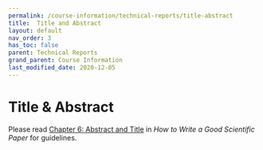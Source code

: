 ```yaml
---
permalink: /course-information/technical-reports/title-abstract
title:  Title and Abstract
layout: default
nav_order: 3
has_toc: false
parent: Technical Reports
grand_parent: Course Information
last_modified_date: 2020-12-05
---
```


# Title & Abstract

Please read [Chapter 6:
Abstract and Title](https://www.spiedigitallibrary.org/ebooks/PM/How-to-Write-a-Good-Scientific-Paper/6/Abstract-and-Title/10.1117/3.2317707.ch6) in *How to Write a Good Scientific Paper* for guidelines.
